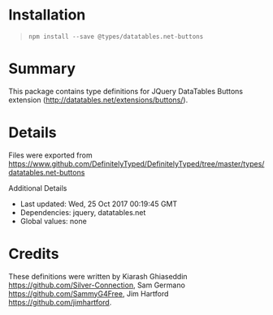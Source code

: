 # Installation
> `npm install --save @types/datatables.net-buttons`

# Summary
This package contains type definitions for JQuery DataTables Buttons extension (http://datatables.net/extensions/buttons/).

# Details
Files were exported from https://www.github.com/DefinitelyTyped/DefinitelyTyped/tree/master/types/datatables.net-buttons

Additional Details
 * Last updated: Wed, 25 Oct 2017 00:19:45 GMT
 * Dependencies: jquery, datatables.net
 * Global values: none

# Credits
These definitions were written by Kiarash Ghiaseddin <https://github.com/Silver-Connection>, Sam Germano <https://github.com/SammyG4Free>, Jim Hartford <https://github.com/jimhartford>.
